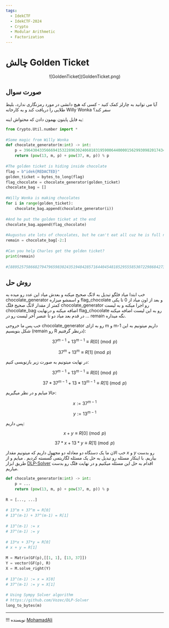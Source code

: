 ```yaml
---
tags:
  - IdekCTF
  - IdekCTF-2024
  - Crypto
  - Modular Arithmetic
  - Factorization
---
```



# چالش Golden Ticket

<center> 
![GoldenTicket](GoldenTicket.png)
</center>

## صورت سوال
آیا می توانید به چارلز کمک کنید - کسی که هیچ دانشی در مورد رمزنگاری ندارد، بلیط طلایی را دریافت کند و به کارخانه Willy Wonka سفر کند؟

یه فایل پایتون بهمون دادن که محتواش اینه:
```py linenums="1" title="chall.py"
from Crypto.Util.number import *

#Some magic from Willy Wonka
def chocolate_generator(m:int) -> int:
    p = 396430433566694153228963024068183195900644000015629930982017434859080008533624204265038366113052353086248115602503012179807206251960510130759852727353283868788493357310003786807
    return (pow(13, m, p) + pow(37, m, p)) % p

#The golden ticket is hiding inside chocolate
flag = b"idek{REDACTED}"
golden_ticket = bytes_to_long(flag)
flag_chocolate = chocolate_generator(golden_ticket)
chocolate_bag = []

#Willy Wonka is making chocolates
for i in range(golden_ticket):
    chocolate_bag.append(chocolate_generator(i))

#And he put the golden ticket at the end
chocolate_bag.append(flag_chocolate)

#Augustus ate lots of chocolates, but he can't eat all cuz he is full now :D
remain = chocolate_bag[-2:]

#Can you help Charles get the golden ticket?
print(remain)

#[88952575866827947965983024351948428571644045481852955585307229868427303211803239917835211249629755846575548754617810635567272526061976590304647326424871380247801316189016325247, 67077340815509559968966395605991498895734870241569147039932716484176494534953008553337442440573747593113271897771706973941604973691227887232994456813209749283078720189994152242]
```


## روش حل

خب ابتدا میاد فلگو تبدیل به لانگ صحیح میکنه و بعدش میاد این عدد رو میده به 
chocolate_generator
و اسمشو میزاره 
flag_chocolate
و بعد از اون میاد از 0 تا یکی کمتر از مقدار لانگ صحیح فلگ 
chocolate_generator
رو اجرا میکنه و به لیست 
chocolate_bag
اضافه میکنه و درنهایت flag_chocolate رو به این لیست اضافه میکنه ... 
در قدم بعد میاد دو تا عنصر آخر لیست رو در remain نگه میداره.

خب پس ما خروجی 
chocolate_generator
رو به ازای m و m-1 داریم
میتونیم به این شکل بنویسیم (remain رو R درنظر گرفتیم):

$$37^{m-1} + 13^{m-1} \equiv R[0] \pmod{p}$$

$$37^{m} + 13^{m} \equiv R[1] \pmod{p}$$

در نهایت میتونیم به صورت زیر بازنویسی کنیم:

$$37^{m-1} + 13^{m-1} \equiv R[0] \pmod{p}$$

$$37*37^{m-1} + 13*13^{m-1} \equiv R[1] \pmod{p}$$

حالا میایم و در نظر میگیریم:

$$ x := 37^{m-1} $$

$$ y := 13^{m-1} $$

پس داریم:

$$x + y \equiv R[0] \pmod{p}$$

$$37*x + 13*y \equiv R[1] \pmod{p}$$

خب الان ما یک دستگاه دو معادله دو مجهول داریم که میتونیم مقدار $x$ و $y$ رو بدست بیاریم. با اینکار مسئله رو تبدیل به حل یک مسئله لگاریتمی  گسسته کردیم .
میایم و از طریق ابزار  [DLP-Solver](https://github.com/Vozec/DLP-Solver) اقدام به حل این مسئله میکنیم و در نهایت فلگ رو بدست میاریم.


```python linenums="1" title="solve.sage"
def chocolate_generator(m:int) -> int:
    p = ...
    return (pow(13, m, p) + pow(37, m, p)) % p

R = [..., ...]

# 13^m + 37^m = R[0]
# 13^(m-1) + 37^(m-1) = R[1]

# 13^(m-1) := x
# 37^(m-1) := y

# 13*x + 37*y = R[0]
# x + y = R[1]

M = Matrix(GF(p),[[1, 1], [13, 37]])
Y = vector(GF(p), R)
X = M.solve_right(Y)

# 13^(m-1) := x = X[0]
# 37^(m-1) := y = X[1]

# Using Sympy Solver algorithm
# https://github.com/Vozec/DLP-Solver
long_to_bytes(m)
```

---

!!! نویسنده
    [MohamadAli](https://github.com/wh1te-r0s3)

